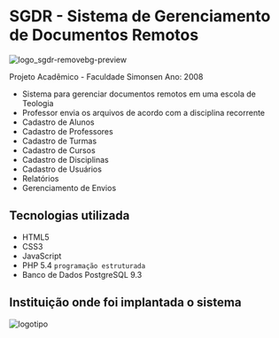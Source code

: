 # SGDR - Sistema de Gerenciamento de Documentos Remotos
![logo_sgdr-removebg-preview](https://user-images.githubusercontent.com/6005104/120896603-b4c06100-c5f8-11eb-88ec-7acd37070f8e.png)

Projeto Acadêmico - Faculdade Simonsen Ano: 2008
- Sistema para gerenciar documentos remotos em uma escola de Teologia
- Professor envia os arquivos de acordo com a disciplina recorrente
- Cadastro de Alunos
- Cadastro de Professores
- Cadastro de Turmas
- Cadastro de Cursos
- Cadastro de Disciplinas
- Cadastro de Usuários
- Relatórios
- Gerenciamento de Envios

## Tecnologias utilizada
* HTML5 
* CSS3
* JavaScript
* PHP 5.4 `programação estruturada`
* Banco de Dados PostgreSQL 9.3

## Instituição onde foi implantada o sistema
![logotipo](https://user-images.githubusercontent.com/6005104/120896519-509d9d00-c5f8-11eb-9475-6b49605ab347.png)

